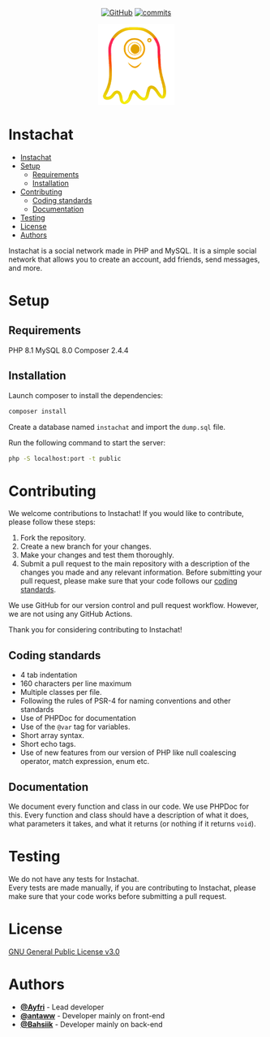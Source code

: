 <p align="center">
    <a href="https://www.gnu.org/licenses/gpl-3.0.html"><img src="https://img.shields.io/github/license/Bahsiik/Instachat?style=flat-square" alt="GitHub"></a>
    <a href="https://github.com/Bahsiik/Instachat/commits/main"><img src="https://flat.badgen.net/github/commits/Bahsiik/Instachat/main?color=green&amp;icon=github" alt="commits"></a>
</p>
<p align="center">
    <img alt="Instachat-Icon" src="https://github.com/Bahsiik/Instachat/blob/main/static/images/logo-orange.png?raw=true" width="150"/><br>
</p>

# Instachat

* [Instachat](#instachat)
* [Setup](#setup)
    * [Requirements](#requirements)
    * [Installation](#installation)
* [Contributing](#contributing)
    * [Coding standards](#coding-standards)
    * [Documentation](#documentation)
* [Testing](#testing)
* [License](#license)
* [Authors](#authors)

Instachat is a social network made in PHP and MySQL. It is a simple social network that allows you to create an account, add friends, send messages, and more.

# Setup

## Requirements

PHP 8.1
MySQL 8.0
Composer 2.4.4

## Installation

Launch composer to install the dependencies:

```bash
composer install
```

Create a database named `instachat` and import the `dump.sql` file.

Run the following command to start the server:

```bash
php -S localhost:port -t public
```

# Contributing

We welcome contributions to Instachat! If you would like to contribute, please follow these steps:

1. Fork the repository.
2. Create a new branch for your changes.
3. Make your changes and test them thoroughly.
4. Submit a pull request to the main repository with a description of the changes you made and any relevant information.
   Before submitting your pull request, please make sure that your code follows our [coding standards](#coding-standards).

We use GitHub for our version control and pull request workflow. However, we are not using any GitHub Actions.

Thank you for considering contributing to Instachat!

## Coding standards

- 4 tab indentation
- 160 characters per line maximum
- Multiple classes per file.
- Following the rules of PSR-4 for naming conventions and other standards
- Use of PHPDoc for documentation
- Use of the `@var` tag for variables.
- Short array syntax.
- Short echo tags.
- Use of new features from our version of PHP like null coalescing operator, match expression, enum etc.

## Documentation

We document every function and class in our code. We use PHPDoc for this.
Every function and class should have a description of what it does, what parameters it takes, and what it returns (or nothing if it returns `void`).

# Testing

We do not have any tests for Instachat.<br>
Every tests are made manually, if you are contributing to Instachat, please make sure that your code works before submitting a pull request.

# License

[GNU General Public License v3.0](https://www.gnu.org/licenses/gpl-3.0.html)

# Authors

- [**@Ayfri**](https://github.com/Ayfri) - Lead developer
- [**@antaww**](https://github.com/antaww) - Developer mainly on front-end
- [**@Bahsiik**](https://github.com/Bahsiik) - Developer mainly on back-end
